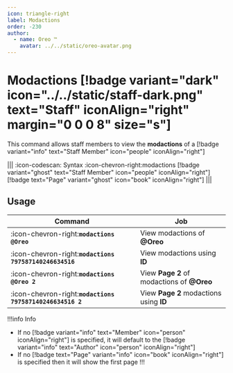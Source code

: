 ```yaml
---
icon: triangle-right
label: Modactions
order: -230
author:
  - name: Oreo ™
    avatar: ../../static/oreo-avatar.png
---
```


# Modactions [!badge variant="dark" icon="../../static/staff-dark.png" text="Staff" iconAlign="right" margin="0 0 0 8" size="s"]

This command allows staff members to view the **modactions** of a [!badge variant="info" text="Staff Member" icon="people" iconAlign="right"]

||| :icon-codescan: Syntax
:icon-chevron-right:modactions [!badge variant="ghost" text="Staff Member" icon="people" iconAlign="right"] [!badge text="Page" variant="ghost" icon="book" iconAlign="right"]
|||

## Usage

| Command                                                   | Job                                        |
| --------------------------------------------------------- | ------------------------------------------ |
| :icon-chevron-right:**`modactions @Oreo`**                | View modactions of **@Oreo**               |
| :icon-chevron-right:**`modactions 797587140246634516`**   | View modactions using **ID**               |
| :icon-chevron-right:**`modactions @Oreo 2`**              | View **Page 2** of modactions of **@Oreo** |
| :icon-chevron-right:**`modactions 797587140246634516 2`** | View **Page 2** modactions using **ID**    |

!!!info Info

- If no [!badge variant="info" text="Member" icon="person" iconAlign="right"] is specified, it will default to the [!badge variant="info" text="Author" icon="person" iconAlign="right"]
- If no [!badge text="Page" variant="info" icon="book" iconAlign="right"] is specified then it will show the first page
  !!!
